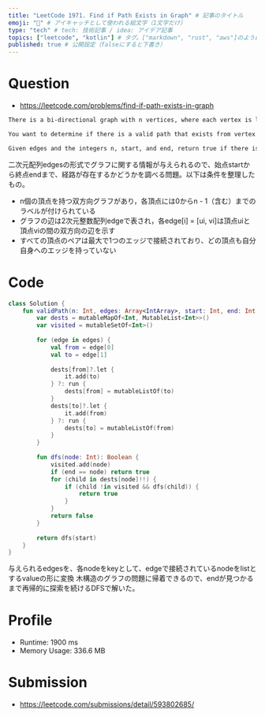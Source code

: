 ```yaml
---
title: "LeetCode 1971. Find if Path Exists in Graph" # 記事のタイトル
emoji: "🙂" # アイキャッチとして使われる絵文字（1文字だけ）
type: "tech" # tech: 技術記事 / idea: アイデア記事
topics: ["leetcode", "kotlin"] # タグ。["markdown", "rust", "aws"]のように指定する
published: true # 公開設定（falseにすると下書き）
---
```


# Question

- https://leetcode.com/problems/find-if-path-exists-in-graph

~~~txt
There is a bi-directional graph with n vertices, where each vertex is labeled from 0 to n - 1 (inclusive). The edges in the graph are represented as a 2D integer array edges, where each edges[i] = [ui, vi] denotes a bi-directional edge between vertex ui and vertex vi. Every vertex pair is connected by at most one edge, and no vertex has an edge to itself.

You want to determine if there is a valid path that exists from vertex start to vertex end.

Given edges and the integers n, start, and end, return true if there is a valid path from start to end, or false otherwise.
~~~

二次元配列edgesの形式でグラフに関する情報が与えられるので、始点startから終点endまで、経路が存在するかどうかを調べる問題。以下は条件を整理したもの。

- n個の頂点を持つ双方向グラフがあり，各頂点には0からn - 1（含む）までのラベルが付けられている
- グラフの辺は2次元整数配列edgeで表され，各edge[i] = [ui, vi]は頂点uiと頂点viの間の双方向の辺を示す
- すべての頂点のペアは最大で1つのエッジで接続されており、どの頂点も自分自身へのエッジを持っていない

# Code
~~~kotlin
class Solution {
    fun validPath(n: Int, edges: Array<IntArray>, start: Int, end: Int): Boolean {
        var dests = mutableMapOf<Int, MutableList<Int>>()
        var visited = mutableSetOf<Int>()
        
        for (edge in edges) {
            val from = edge[0]
            val to = edge[1]
            
            dests[from]?.let {
                it.add(to)
            } ?: run {
                dests[from] = mutableListOf(to)
            }
            dests[to]?.let {
                it.add(from)
            } ?: run {
                dests[to] = mutableListOf(from)
            }
        }
        
        fun dfs(node: Int): Boolean {
            visited.add(node)
            if (end == node) return true
            for (child in dests[node]!!) {
                if (child !in visited && dfs(child)) {
                    return true
                }
            }
            return false
        }
        
        return dfs(start)
    }
}
~~~

与えられるedgesを、各nodeをkeyとして、edgeで接続されているnodeをlistとするvalueの形に変換
木構造のグラフの問題に帰着できるので、endが見つかるまで再帰的に探索を続けるDFSで解いた。

# Profile

- Runtime: 1900 ms
- Memory Usage: 336.6 MB

# Submission
- https://leetcode.com/submissions/detail/593802685/
